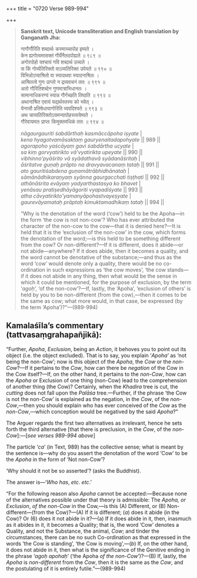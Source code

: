 +++
title = "0720 Verse 989-994"

+++
> **Sanskrit text, Unicode transliteration and English translation by Ganganath Jha:** 
>
> नागौर्गौरिति शब्दार्थः कस्माच्चापोह इष्यते ।  
> केन ह्यगोत्वमासक्तं गौर्येनैतदपोह्यते ॥ ९८९ ॥  
> अगोरपोहो यश्चायं गवि शब्दार्थ उच्यते ।  
> स किं गोर्व्यतिरिक्तो वाऽव्यतिरिक्त उपेयते ॥ ९९० ॥  
> विभिन्नोऽप्याश्रितो वा स्यादथवा स्यादनाश्रितः ।  
> आश्रितत्वे गुणः प्राप्तो न द्रव्यवचनं ततः ॥ ९९१ ॥  
> अतो गौरितिशब्देन गुणमात्राभिधानतः ।  
> सामानाधिकरण्यं स्यान्न गौर्गच्छति तिष्ठति ॥ ९९२ ॥  
> अथानाश्रित एवायं यद्यर्थस्तस्य को भवेत् ।  
> येनासौ प्रतिषेधायागोरिति व्यपदिश्यते ॥ ९९३ ॥  
> अथ चाव्यतिरिक्तोऽयमन्यापोहस्त्वयेष्यते ।  
> गौरेवायमतः प्राप्तः किमुक्तमधिकं ततः ॥ ९९४ ॥ 
>
> *nāgaurgauriti śabdārthaḥ kasmāccāpoha iṣyate* \|  
> *kena hyagotvamāsaktaṃ gauryenaitadapohyate* \|\| 989 \|\|  
> *agorapoho yaścāyaṃ gavi śabdārtha ucyate* \|  
> *sa kiṃ gorvyatirikto vā'vyatirikta upeyate* \|\| 990 \|\|  
> *vibhinno'pyāśrito vā syādathavā syādanāśritaḥ* \|  
> *āśritatve guṇaḥ prāpto na dravyavacanaṃ tataḥ* \|\| 991 \|\|  
> *ato gauritiśabdena guṇamātrābhidhānataḥ* \|  
> *sāmānādhikaraṇyaṃ syānna gaurgacchati tiṣṭhati* \|\| 992 \|\|  
> *athānāśrita evāyaṃ yadyarthastasya ko bhavet* \|  
> *yenāsau pratiṣedhāyāgoriti vyapadiśyate* \|\| 993 \|\|  
> *atha cāvyatirikto'yamanyāpohastvayeṣyate* \|  
> *gaurevāyamataḥ prāptaḥ kimuktamadhikaṃ tataḥ* \|\| 994 \|\| 
>
> “Why is the denotation of the word (‘cow’) held to be the Apoha—in the form ‘the cow is not non-cow’? Who has ever attributed the character of the non-cow to the cow—that it is denied here?—It is held that it is the ‘exclusion of the non-cow’ in the cow, which forms the denotation of the word;—is this held to be something different from the cow? Or non-different?—If it is different, does it abide—or not abide—anywhere? If it does abide, then it becomes a quality, and the word cannot be denotative of the substance;—and thus as the word ‘cow’ would denote only a quality, there would be no co-ordination in such expressions as ‘the cow moves’, ‘the cow stands—if it does not abide in any thing, then what would be the sense in which it could be mentioned, for the purpose of exclusion, by the term ‘*agoḥ*’, ‘of the non-cow’?—If, lastly, the ‘Apoha’, ‘exclusion of others’ is held by you to be non-different (from the cow),—then it comes to be the same as cow; what more would, in that case, be expressed (by the term ‘Apoha’)?”—(989-994)



## Kamalaśīla’s commentary (tattvasaṃgrahapañjikā):

“Further, *Apoha*, *Exclusion*, being an *Action*, it behoves you to point out its object (i.e. the object excluded). That is to say, you explain ‘*Apoha*’ as ‘not being the non-Cow’; now is this object of the *Apoha*, the *Cow* or the *non-Cow*?—If it pertains to the *Cow*, how can there be *negation* of the Cow in the Cow itself?—If, on the other hand, it pertains to the *non-Cow*, how can the *Apoha* or Exclusion of one thing (non-Cow) lead to the comprehension of another thing (the Cow)? Certainly, when the *Khadira* tree is cut, the *cutting* does not fall upon the *Palāśa* tree.—Further, if the phrase ‘the Cow is not the non-Cow’ is explained as the negation, in the *Cow*, of the *non-Cow*,—then you should explain who has ever conceived of the *Cow* as the *non-Cow*,—which conception would be negatived by the said *Apoha*?”

The Arguer regards the first two alternatives as irrelevant, hence he sets forth the third alternative [that there is preclusion, in the *Cow*, of the *non-Cow*]:—[*see verses 989-994 above*]

The particle ‘*ca*’ (in Text, 989) has the collective sense; what is meant by the sentence is—why do you assert the denotation of the word ‘Cow’ to be the *Apoha* in the form of ‘Not non-Cow’?

‘Why should it not be so asserted’? (asks the Buddhist).

The answer is—‘*Who has*, *etc. etc*.’

“For the following reason also *Apoha* cannot be accepted:—Because none of the alternatives possible under that theory is admissible: The *Apoha, or Exclusion*, *of the non-Cow* in the Cow,—is this (A) Different, or (B) Non-different—(from the Cow)?—(A) If it is different; (*a*) does it abide (in the Cow)? Or (6) does it not abide in it?—(a) If it does abide in it, then, inasmuch as it abides in it, it becomes a Quality; that is, the word ‘Cow’ denotes a Quality, and not the Substance, the animal, *Cow*; and tinder the circumstances, there can be no such Co-ordination as that expressed in the words ‘the Cow is standing’, ‘the Cow is moving’,—(*b*) If, on the other hand, it does not abide in it, then what is the significance of the Genitive ending in the phrase ‘*agoḥ apohaḥ*’ (‘the Apoha *of the non-Cow*’)?—(B) If, lastly, the *Apoha* is *non-different* from the *Cow*, then it is the same as the *Cow*, and the postulating of it is entirely futile.”—(989-994)


